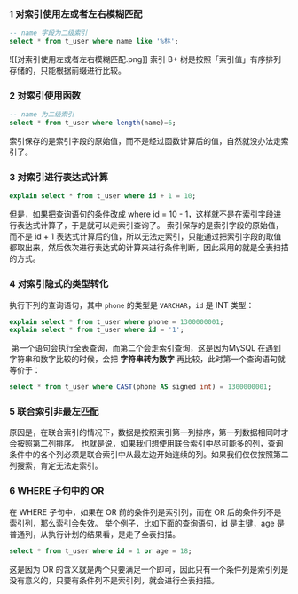 ### 1 对索引使用左或者左右模糊匹配
```sql
-- name 字段为二级索引
select * from t_user where name like '%林';
```
![[对索引使用左或者左右模糊匹配.png]]
索引 B+ 树是按照「索引值」有序排列存储的，只能根据前缀进行比较。
### 2 对索引使用函数
```sql
-- name 为二级索引
select * from t_user where length(name)=6;
```
索引保存的是索引字段的原始值，而不是经过函数计算后的值，自然就没办法走索引了。
### 3 对索引进行表达式计算
```sql
explain select * from t_user where id + 1 = 10;
```
但是，如果把查询语句的条件改成 where id = 10 - 1，这样就不是在索引字段进行表达式计算了，于是就可以走索引查询了。
索引保存的是索引字段的原始值，而不是 id + 1 表达式计算后的值，所以无法走索引，只能通过把索引字段的取值都取出来，然后依次进行表达式的计算来进行条件判断，因此采用的就是全表扫描的方式。
### 4 对索引隐式的类型转化
执行下列的查询语句，其中 `phone` 的类型是 `VARCHAR`，`id` 是 INT 类型：
```sql
explain select * from t_user where phone = 1300000001;
explain select * from t_user where id = '1';
```
 第一个语句会执行全表查询，而第二个会走索引查询，这是因为MySQL 在遇到字符串和数字比较的时候，会把 **字符串转为数字** 再比较，此时第一个查询语句就等价于：
```sql
select * from t_user where CAST(phone AS signed int) = 1300000001;
```
### 5 联合索引非最左匹配
原因是，在联合索引的情况下，数据是按照索引第一列排序，第一列数据相同时才会按照第二列排序。
也就是说，如果我们想使用联合索引中尽可能多的列，查询条件中的各个列必须是联合索引中从最左边开始连续的列。如果我们仅仅按照第二列搜索，肯定无法走索引。
### 6 WHERE 子句中的 OR
在 WHERE 子句中，如果在 OR 前的条件列是索引列，而在 OR 后的条件列不是索引列，那么索引会失效。
举个例子，比如下面的查询语句，id 是主键，age 是普通列，从执行计划的结果看，是走了全表扫描。
```sql
select * from t_user where id = 1 or age = 18;
```
这是因为 OR 的含义就是两个只要满足一个即可，因此只有一个条件列是索引列是没有意义的，只要有条件列不是索引列，就会进行全表扫描。